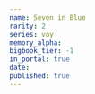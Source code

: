 ```yaml
---
name: Seven in Blue
rarity: 2
series: voy
memory_alpha:
bigbook_tier: -1
in_portal: true
date:
published: true
---
```



